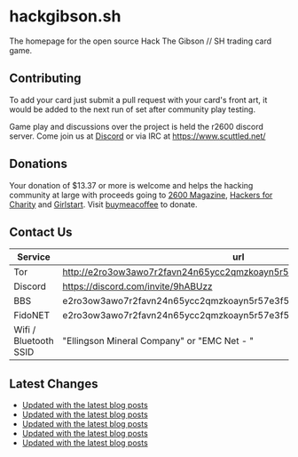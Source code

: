 # hackgibson.sh
The homepage for the open source Hack The Gibson // SH trading card game.


## Contributing

To add your card just submit a pull request with your card's front art, it would be added to the next run of set after community play testing.

Game play and discussions over the project is held the r2600 discord server. Come join us at [Discord](https://discord.com/invite/9hABUzz) or via IRC at https://www.scuttled.net/


## Donations

Your donation of $13.37 or more is welcome and helps the hacking community at large with proceeds going to [2600 Magazine](https://2600.com/), [Hackers for Charity](https://hackersforcharity.org) and [Girlstart](https://girlstart.org).  Visit [buymeacoffee](https://www.buymeacoffee.com/hackgibson.sh) to donate.


## Contact Us

Service | url
-|-
Tor | http://e2ro3ow3awo7r2favn24n65ycc2qmzkoayn5r57e3f56nvjwdcgg32ad.onion
Discord | https://discord.com/invite/9hABUzz
BBS | e2ro3ow3awo7r2favn24n65ycc2qmzkoayn5r57e3f56nvjwdcgg32ad.onion:23
FidoNET | e2ro3ow3awo7r2favn24n65ycc2qmzkoayn5r57e3f56nvjwdcgg32ad.onion:24554
Wifi / Bluetooth SSID | "Ellingson Mineral Company" or "EMC Net - <fidonet address>"

## Latest Changes
<!-- BLOG-POST-LIST:START -->
- [Updated with the latest blog posts](https://github.com/DFW2600/hackgibson.sh/commit/ab739b7c4c70a00f610d71d9eee98d8245392e74)
- [Updated with the latest blog posts](https://github.com/DFW2600/hackgibson.sh/commit/1f42a73de80926e02bdd197ac6665381e08e348f)
- [Updated with the latest blog posts](https://github.com/DFW2600/hackgibson.sh/commit/dc4f284c4c1eb928fa4cba0b4c865a9884833a48)
- [Updated with the latest blog posts](https://github.com/DFW2600/hackgibson.sh/commit/a9781ff4f6249321d4fcd0cb463d59f6c179177f)
- [Updated with the latest blog posts](https://github.com/DFW2600/hackgibson.sh/commit/411e4d1fa8d721b9262cbc093c3d2cb414f2f790)
<!-- BLOG-POST-LIST:END -->
